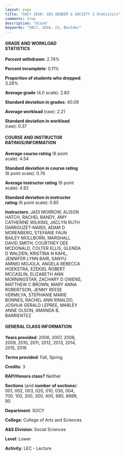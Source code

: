 ```yaml
---
layout: page
title: "SOCY 1016: SEX GENDER & SOCIETY 1 Statistics"
comments: true
description: "blank"
keywords: "SOCY, 1016, CU, Boulder"
--- 
```

<head>
<script src="https://ajax.googleapis.com/ajax/libs/jquery/2.1.3/jquery.min.js"></script>
<script src="https://dl.dropboxusercontent.com/s/pc42nxpaw1ea4o9/highcharts.js?dl=0"></script>
<!-- <script src="../assets/js/highcharts.js"></script> -->
<style type="text/css">@font-face {
	font-family: "Bebas Neue";
	src: url(https://www.filehosting.org/file/details/544349/BebasNeue%20Regular.otf) format("opentype");
	}
	h1.Bebas { 
		font-family: "Bebas Neue", Verdana, Tahoma;
	}
</style>
</head>
<body>
	<div id="container" style="float: right; width: 45%; height: 88%; margin-left: 2.5%; margin-right: 2.5%;"></div>
	<script language="JavaScript">
		$(document).ready(function() {
		var chart = {type: 'column'};
		var title = {text: 'Grade Distribution'};
		var xAxis = {categories: ['A','B','C','D','F'],crosshair: true};
		var yAxis = {min: 0,title: {text: 'Percentage'}};
		var tooltip = {headerFormat: '<center><b><span style="font-size:20px">{point.key}</span></b></center>',
		               pointFormat: '<td style="padding:0"><b>{point.y:.1f}%</b></td>',
		               footerFormat: '</table>',shared: true,useHTML: true};
		var plotOptions = {column: {pointPadding: 0.0,borderWidth: 0}};  
		var credits = {enabled: false};var series= [{name: 'Percent',data: [23.65,42.29,23.96,6.61,3.49,]}];
		var json = {};
		json.chart = chart;
		json.title = title;
		json.tooltip = tooltip;
		json.xAxis = xAxis;
		json.yAxis = yAxis;  
		json.series = series;
		json.plotOptions = plotOptions;  
		json.credits = credits;
		$('#container').highcharts(json);
	});
	</script>
</body>
			   
#### GRADE AND WORKLOAD STATISTICS

**Percent withdrawn**: 2.74%

**Percent incomplete**: 0.11%

**Proportion of students who dropped**: 3.28%

**Average grade** (4.0 scale): 2.83

**Standard deviation in grades**: 40.09

**Average workload** (raw): 2.21

**Standard deviation in workload** (raw): 0.37

#### COURSE AND INSTRUCTOR RATINGS/INFORMATION

**Average course rating** (6 point scale): 4.54

**Standard deviation in course rating** (6 point scale): 0.76

**Average instructor rating** (6 point scale): 4.92

**Standard deviation in instructor rating** (6 point scale): 0.85

**Instructors**: JADI MORROW, ALISON HATCH, RACHEL BANDY, AMY CATHERINE WILKINS, JACLYN RUTH DARROUZET-NARDI, ADAM D MORENBERG, STEFANIE FAUN BAILEY MOLLBORN, MARSHALL DAVID SMITH, COURTNEY DEE MCDONALD, COLTER ELLIS, GLENDA D WALDEN, KRISTINA N KAHL, JENNIFER LYNN BAIR, SANYU AMIMO MOJOLA, ANGELA REBECCA HOEKSTRA, EZEKIEL ROBERT MCCASLIN, ELIZABETH ANN MORNINGSTAR, ZACHARY D OWENS, MATTHEW C BROWN, MARY ANNA ROBERTSON, JENNY REESE VERMILYA, STEPHANIE MARIE BONNES, RACHEL ANN RINALDO, JOSHUA GERALD LEPREE, MARLEY ANNE OLSON, AMANDA B. BARRIENTEZ

#### GENERAL CLASS INFORMATION

**Years provided**: 2006, 2007, 2008, 2009, 2010, 2011, 2012, 2013, 2014, 2015, 2016

**Terms provided**: Fall, Spring

**Credits**: 3

**RAP/Honors class?** Neither

**Sections** (and **number of sections**): 001, 002, 003, 020, 010, 030, 004, 700, 100, 200, 300, 400, 880, 888R, 90

**Department**: SOCY

**College**: College of Arts and Sciences

**A&S Division**: Social Sciences

**Level**: Lower

**Activity**: LEC - Lecture